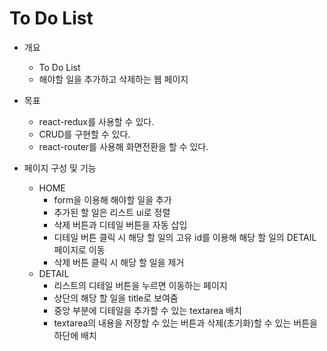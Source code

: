 # To Do List

-   개요

    -   To Do List
    -   해야할 일을 추가하고 삭제하는 웹 페이지

-   목표
    -   react-redux를 사용할 수 있다.
    -   CRUD를 구현할 수 있다.
    -   react-router를 사용해 화면전환을 할 수 있다.
-   페이지 구성 및 기능
    -   HOME
        -   form을 이용해 해야할 일을 추가
        -   추가된 할 일은 리스트 ui로 정렬
        -   삭제 버튼과 디테일 버튼을 자동 삽입
        -   디테일 버튼 클릭 시 해당 할 일의 고유 id를 이용해 해당 할 일의 DETAIL 페이지로 이동
        -   삭제 버튼 클릭 시 해당 할 일을 제거
    -   DETAIL
        -   리스트의 디테일 버튼을 누르면 이동하는 페이지
        -   상단의 해당 할 일을 title로 보여줌
        -   중앙 부분에 디테일을 추가할 수 있는 textarea 배치
        -   textarea의 내용을 저장할 수 있는 버튼과 삭제(초기화)할 수 있는 버튼을 하단에 배치
